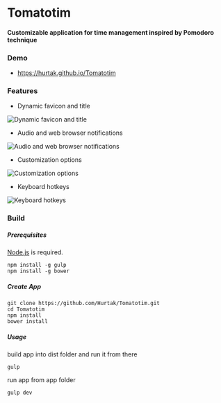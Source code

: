 Tomatotim
==========

#### Customizable application for time management inspired by Pomodoro technique

### Demo

* https://hurtak.github.io/Tomatotim

### Features

* Dynamic favicon and title

<img src="https://i.imgur.com/rgzEe9u.png" alt="Dynamic favicon and title">

* Audio and web browser notifications

<img src="https://i.imgur.com/ezLcM3t.png" alt="Audio and web browser notifications">

* Customization options

<img src="https://i.imgur.com/7rS1dKR.png" alt="Customization options">

* Keyboard hotkeys

<img src="https://i.imgur.com/1CT7Ee2.png" alt="Keyboard hotkeys">

### Build

##### Prerequisites

[Node.js](http://nodejs.org) is required.
```
npm install -g gulp
npm install -g bower
```

##### Create App

```
git clone https://github.com/Hurtak/Tomatotim.git
cd Tomatotim
npm install
bower install
```

##### Usage

build app into dist folder and run it from there

```
gulp
```

run app from app folder

```
gulp dev
```
